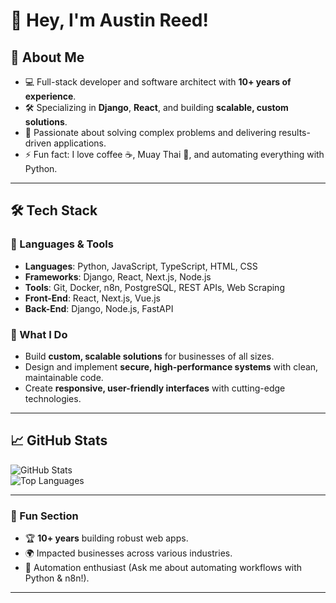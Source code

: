 # 👋 Hey, I'm Austin Reed!

## 🚀 About Me
- 💻 Full-stack developer and software architect with **10+ years of experience**.
- 🛠️ Specializing in **Django**, **React**, and building **scalable, custom solutions**.
- 🌟 Passionate about solving complex problems and delivering results-driven applications.
- ⚡ Fun fact: I love coffee ☕, Muay Thai 🥊, and automating everything with Python.

---

## 🛠️ Tech Stack
### 🔧 Languages & Tools
- **Languages**: Python, JavaScript, TypeScript, HTML, CSS
- **Frameworks**: Django, React, Next.js, Node.js
- **Tools**: Git, Docker, n8n, PostgreSQL, REST APIs, Web Scraping
- **Front-End**: React, Next.js, Vue.js
- **Back-End**: Django, Node.js, FastAPI

### 🚀 What I Do
- Build **custom, scalable solutions** for businesses of all sizes.
- Design and implement **secure, high-performance systems** with clean, maintainable code.
- Create **responsive, user-friendly interfaces** with cutting-edge technologies.

---

## 📈 GitHub Stats
![GitHub Stats](https://github-readme-stats.vercel.app/api?username=gruntgrunt32&show_icons=true&theme=radical&hide=issues)  
![Top Languages](https://github-readme-stats.vercel.app/api/top-langs/?username=gruntgrunt32&layout=compact&theme=radical)

---

### 🌟 Fun Section
- 🏆 **10+ years** building robust web apps.
- 🌍 Impacted businesses across various industries.
- 🤖 Automation enthusiast (Ask me about automating workflows with Python & n8n!).

---

